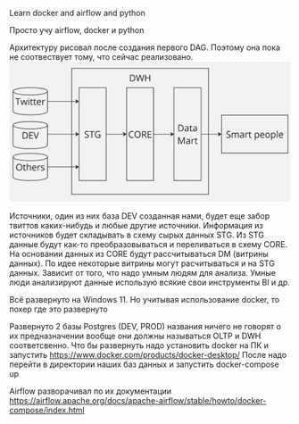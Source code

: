 Learn docker and airflow and python

Просто учу airflow, docker и python

Архитектуру рисовал после создания первого DAG. Поэтому она пока не соотвествует тому, что сейчас реализовано.
![Архитектура](https://github.com/Atli4nikK/learn_docker_and_airflow/blob/master/architecture.jpg)

Источники, один из них база DEV созданная нами, будет еще забор твиттов каких-нибудь и любые другие источники.
Информация из источников будет складывать в схему сырых данных STG.
Из STG данные будут как-то преобразовываться и переливаться в схему CORE.
На основании данных из CORE будут рассчитываться DM (витрины данных). По идее некоторые витрины могут расчитываться и на STG данных. 
Зависит от того, что надо умным людям для анализа. Умные люди анализируют данные использую всякие свои инструменты BI и др.

Всё развернуто на Windows 11. Но учитывая использование docker, то похер где это развернуто

Развернуто 2 базы Postgres (DEV, PROD) названия ничего не говорят о их предназначении вообще они должны называться OLTP и DWH соответсвенно.
Что бы развернуть надо установить docker на ПК и запустить https://www.docker.com/products/docker-desktop/
После надо перейти в директории наших баз данных и запустить docker-compose up

Airflow разворачивал по их документации https://airflow.apache.org/docs/apache-airflow/stable/howto/docker-compose/index.html
